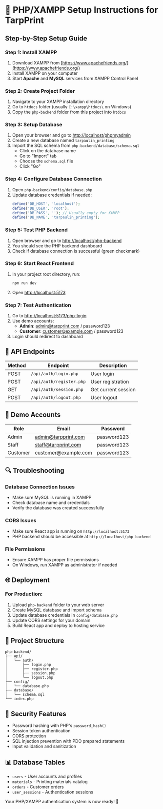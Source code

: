 # 🚀 PHP/XAMPP Setup Instructions for TarpPrint

## Step-by-Step Setup Guide

### Step 1: Install XAMPP
1. Download XAMPP from [https://www.apachefriends.org/](https://www.apachefriends.org/)
2. Install XAMPP on your computer
3. Start **Apache** and **MySQL** services from XAMPP Control Panel

### Step 2: Create Project Folder
1. Navigate to your XAMPP installation directory
2. Go to `htdocs` folder (usually `C:\xampp\htdocs\` on Windows)
3. Copy the `php-backend` folder from this project into `htdocs`

### Step 3: Setup Database
1. Open your browser and go to [http://localhost/phpmyadmin](http://localhost/phpmyadmin)
2. Create a new database named `tarpaulin_printing`
3. Import the SQL schema from `php-backend/database/schema.sql`
   - Click on the database name
   - Go to "Import" tab
   - Choose the `schema.sql` file
   - Click "Go"

### Step 4: Configure Database Connection
1. Open `php-backend/config/database.php`
2. Update database credentials if needed:
   ```php
   define('DB_HOST', 'localhost');
   define('DB_USER', 'root');
   define('DB_PASS', ''); // Usually empty for XAMPP
   define('DB_NAME', 'tarpaulin_printing');
   ```

### Step 5: Test PHP Backend
1. Open browser and go to [http://localhost/php-backend](http://localhost/php-backend)
2. You should see the PHP backend dashboard
3. Check if database connection is successful (green checkmark)

### Step 6: Start React Frontend
1. In your project root directory, run:
   ```bash
   npm run dev
   ```
2. Open [http://localhost:5173](http://localhost:5173)

### Step 7: Test Authentication
1. Go to [http://localhost:5173/php-login](http://localhost:5173/php-login)
2. Use demo accounts:
   - **Admin**: admin@tarpprint.com / password123
   - **Customer**: customer@example.com / password123
3. Login should redirect to dashboard

## 🔧 API Endpoints

| Method | Endpoint | Description |
|--------|----------|-------------|
| POST | `/api/auth/login.php` | User login |
| POST | `/api/auth/register.php` | User registration |
| GET | `/api/auth/session.php` | Get current session |
| POST | `/api/auth/logout.php` | User logout |

## 🎯 Demo Accounts

| Role | Email | Password |
|------|-------|----------|
| Admin | admin@tarpprint.com | password123 |
| Staff | staff@tarpprint.com | password123 |
| Customer | customer@example.com | password123 |

## 🔍 Troubleshooting

### Database Connection Issues
- Make sure MySQL is running in XAMPP
- Check database name and credentials
- Verify the database was created successfully

### CORS Issues
- Make sure React app is running on `http://localhost:5173`
- PHP backend should be accessible at `http://localhost/php-backend`

### File Permissions
- Ensure XAMPP has proper file permissions
- On Windows, run XAMPP as administrator if needed

## 🌐 Deployment

### For Production:
1. Upload `php-backend` folder to your web server
2. Create MySQL database and import schema
3. Update database credentials in `config/database.php`
4. Update CORS settings for your domain
5. Build React app and deploy to hosting service

## 📁 Project Structure

```
php-backend/
├── api/
│   └── auth/
│       ├── login.php
│       ├── register.php
│       ├── session.php
│       └── logout.php
├── config/
│   └── database.php
├── database/
│   └── schema.sql
└── index.php
```

## 🔐 Security Features

- Password hashing with PHP's `password_hash()`
- Session token authentication
- CORS protection
- SQL injection prevention with PDO prepared statements
- Input validation and sanitization

## 📊 Database Tables

- `users` - User accounts and profiles
- `materials` - Printing materials catalog
- `orders` - Customer orders
- `user_sessions` - Authentication sessions

Your PHP/XAMPP authentication system is now ready! 🎉